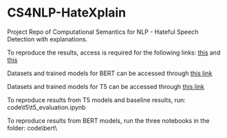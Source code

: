 # CS4NLP-HateXplain

Project Repo of Computational Semantics for NLP - Hateful Speech Detection with explanations. 

To reproduce the results, access is required for the following links:  [this](https://drive.google.com/drive/folders/1U_L-GvtMUyER5DInpKh-lonXVkjDh4mF?usp=sharing) and [this](https://drive.google.com/drive/folders/1Q0fhtHM3sM4AHegkOHcEgEBunyb6SWDC?usp=sharing)  

Datasets and trained models for BERT can be accessed through [this link](https://drive.google.com/drive/folders/1U_L-GvtMUyER5DInpKh-lonXVkjDh4mF?usp=sharing)    

Datasets and trained models for T5 can be accessed through [this link](https://drive.google.com/drive/folders/1Q0fhtHM3sM4AHegkOHcEgEBunyb6SWDC?usp=sharing)    

To reproduce results from T5 models and baseline results, run: code\t5\t5_evaluation.ipynb   

To reproduce results from BERT models, run the three notebooks in the folder: code\bert\